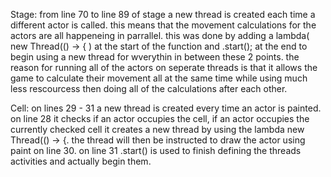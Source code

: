 
Stage:
from line 70 to line 89 of stage a new thread is created each time a different actor is called. this means that the movement calculations for the actors are all happeneing in parrallel. this was done by adding a lambda( new Thread(() -> { ) at the start of the function and .start(); at the end to begin using a new thread for wverythin in between these 2 points. the reason for running all of the actors on seperate threads is that it allows the game to calculate their movement all at the same time while using much less rescourcess then doing all of the calculations after each other.

Cell:
on lines 29 - 31 a new thread is created every time an actor is painted. on line 28 it checks if an actor occupies the cell, if an actor occupies the currently checked cell it creates a new thread by using the lambda new Thread(() -> {. the thread will then be instructed to draw the actor using paint on line 30. on line 31 .start() is used to finish defining the threads activities and actually begin them.

